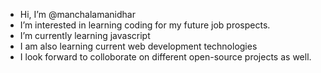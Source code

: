 -  Hi, I’m @manchalamanidhar
-  I’m interested in learning coding for my future job prospects.
-  I’m currently learning javascript  
-  I am also learning current web development technologies
-  I look forward to colloborate on different open-source projects as well.

<!---
manchalamanidhar/manchalamanidhar is a ✨ special ✨ repository because its `README.md` (this file) appears on your GitHub profile.
You can click the Preview link to take a look at your changes.
--->
